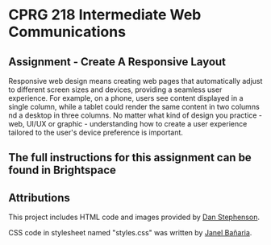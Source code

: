 # CPRG 218 Intermediate Web Communications
## Assignment - Create A Responsive Layout

Responsive web design means creating web pages that automatically adjust to different screen sizes and devices, providing a seamless user experience. For example, on a phone, users see content displayed in a single column, while a tablet could render the same content in two columns nd a desktop in three columns.&nbsp;No matter what kind of design you practice - web, UI/UX or graphic - understanding how to create a user experience tailored to the user's device preference is important.

## The full instructions for this assignment can be found in Brightspace

## Attributions

This project includes HTML code and images provided by [Dan Stephenson](https://github.com/DanStephenson/cprg218-responsive-layout-assignment). 

CSS code in stylesheet named "styles.css" was written by [Janel Bañaria](https://github.com/janellyyyace/cprg218-assignment-2-responsive-layout/blob/main/styles.css).

